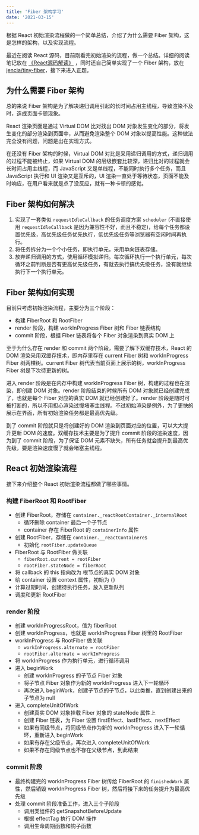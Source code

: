 ```yaml
---
title: 'Fiber 架构学习'
date: '2021-03-15'
---
```


根据 React 初始渲染流程做的一个简单总结，介绍了为什么需要 Fiber 架构，这是怎样的架构，以及实现流程。

<!-- more -->

最近在阅读 React 源码，目前刚看完初始渲染的流程，做一个总结。详细的阅读笔记放在 [《React源码解读》](https://github.com/jencia/blog/blob/master/training-camp/notes/part4-1/ReactSourceCodeRead.md) ，同时还自己简单实现了一个 Fiber 架构，放在 [jencia/tiny-fiber](https://github.com/jencia/tiny-fiber)，接下来进入正题。

## 为什么需要 Fiber 架构

总的来说 Fiber 架构是为了解决递归调用引起的长时间占用主线程，导致渲染不及时，造成页面卡顿现象。

React 渲染页面是通过 Virtual DOM 比对找出 DOM 对象发生变化的部分，将发生变化的部分渲染到页面中，从而避免渲染整个 DOM 对象以提高性能。这种做法完全没有问题，问题是出在实现方式。

在还没有 Fiber 架构的时候，Virtual DOM 对比是采用递归调用的方式，递归调用的过程不能被终止，如果 Virtual DOM 的层级嵌套比较深，递归比对的过程就会长时间占用主线程，而 JavaScript 又是单线程，不能同时执行多个任务，而且 JavaScript 执行和 UI 渲染又是互斥的，UI 渲染一直处于等待状态，页面不能及时响应，在用户看来就是点了没反应，就有一种卡顿的感觉。

## Fiber 架构如何解决

1. 实现了一套类似 `requestIdleCallback` 的任务调度方案 `scheduler` (不直接使用 `requestIdleCallback` 是因为兼容性不好，而且不稳定)，给每个任务都设置优先级，高优先级任务优先执行，低优先级任务等浏览器有空闲时间再执行。
2. 将任务拆分为一个个小任务，即执行单元，采用单向链表存储。
3. 放弃递归调用的方式，使用循环模拟递归。每次循环执行一个执行单元，每次循环之前判断是否有更高优先级任务，有就去执行搞优先级任务，没有就继续执行下一个执行单元。

## Fiber 架构如何实现

目前只考虑初始渲染流程，主要分为三个阶段：

- 构建 FiberRoot 和 RootFiber
- render 阶段，构建 workInProgress Fiber 树和 Fiber 链表结构
- commit 阶段，根据 Fiber 链表将各个 Fiber 对象渲染到真实 DOM 上

至于为什么存在 render 和 commit 两个阶段，需要了解下双缓存技术，React 的 DOM 渲染采用双缓存技术，即内存里存在 current Fiber 树和 workInProgress Fiber 树两棵树。current Fiber 树代表当前页面上展示的树，workInProgress Fiber 树是下次待更新的树。

进入 render 阶段是在内存中构建 workInProgress Fiber 树，构建的过程也在渲染，即创建 DOM 对象。render 阶段结束的时候所有 DOM 对象就已经创建完成了，也就是每个 Fiber 对应的真实 DOM 就已经创建好了。render 阶段是随时可被打断的，所以不用担心渲染过慢堵塞主线程。不过初始渲染是例外，为了更快的展示在界面，所有初始渲染任务都是最高优先级。

到了 commit 阶段就只是将创建好的 DOM 渲染到页面对应的位置，可以大大提升更新 DOM 的速度。双缓存技术主要是为了提升 commit 阶段的渲染速度，因为到了 commit 阶段，为了保证 DOM 元素不缺失，所有任务就会提升到最高优先级，要是渲染速度慢了就会堵塞主线程。

## React 初始渲染流程

接下来介绍整个 React 初始渲染流程都做了哪些事情。

### 构建 FiberRoot 和 RootFiber

- 创建 FiberRoot，存储在 `container._reactRootContainer._internalRoot`
  - 循环删除 container 最后一个子节点
  - container 存在 FiberRoot 的 `containerInfo` 属性
- 创建 RootFiber，存储在 `container.__reactContainere$`
  - 初始化 `rootFiber.updateQueue`
- FiberRoot 与 RootFiber 做关联
  - `fiberRoot.current = rootFiber`
  - `rootFiber.stateNode = fiberRoot`
- 将 callback 的 this 指向改为 根节点的真实 DOM 对象
- 给 container 设置 context 属性，初始为 {}
- 计算过期时间，创建待执行任务，放入更新队列
- 调度和更新 RootFiber

### render 阶段

- 创建 workInProgressRoot，值为 fiberRoot
- 创建 workInProgress，也就是 workInProgress Fiber 树里的 RootFiber
- workInProgress 与 RootFiber 做关联
  - `workInProgress.alternate = rootFiber`
  - `rootFiber.alternate = workInProgress`
- 将 workInProgress 作为执行单元，进行循环调用
- 进入 beginWork
  - 创建 workInProgress 的子节点 Fiber 对象
  - 将子节点 Fiber 对象作为新的 workInProgress 进入下一轮循环
  - 再次进入 beginWork，创建子节点的子节点，以此类推，直到创建出来的子节点为 null
- 进入 completeUnitOfWork
  - 创建真实 DOM 对象挂载 Fiber 对象的 stateNode 属性上
  - 创建 Fiber 链表，为 Fiber 设置 firstEffect、lastEffect、nextEffect
  - 如果有同级节点，将同级节点作为新的 workInProgress 进入下一轮循环，重新进入 beginWork
  - 如果有存在父级节点，再次进入 completeUnitOfWork
  - 如果不存在同级节点也不存在父级节点，到此结束

### commit 阶段

- 最终构建完的 workInProgress Fiber 树传给 FiberRoot 的 `finishedWork` 属性，然后销毁 workInProgress Fiber 树，然后将接下来的任务提升为最高优先级
- 处理 commit 阶段准备工作，进入三个子阶段
  - 调用类组件的 getSnapshotBeforeUpdate
  - 根据 effectTag 执行 DOM 操作
  - 调用生命周期函数和钩子函数